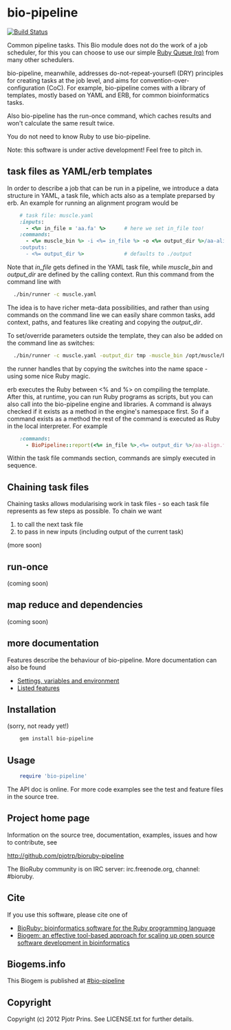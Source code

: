 # bio-pipeline

[![Build Status](https://secure.travis-ci.org/pjotrp/bioruby-pipeline.png)](http://travis-ci.org/pjotrp/bioruby-pipeline)

Common pipeline tasks. This Bio module does not do the work of a job
scheduler, for this you can choose to use our simple [Ruby Queue
(rq)](https://github.com/pjotrp/rq) from many other schedulers.

bio-pipeline, meanwhile, addresses do-not-repeat-yoursefl (DRY)
principles for creating tasks at the job level, and aims for
convention-over-configuration (CoC). For example, bio-pipeline comes
with a library of templates, mostly based on YAML and ERB, for common
bioinformatics tasks. 

Also bio-pipeline has the run-once command, which caches results and
won't calculate the same result twice.

You do not need to know Ruby to use bio-pipeline.

Note: this software is under active development! Feel free to pitch in.

## task files as YAML/erb templates

In order to describe a job that can be run in a pipeline, we introduce
a data structure in YAML, a task file, which acts also as a template preparsed by
erb. An example for running an alignment program would be

```ruby
    # task file: muscle.yaml
    :inputs:
      - <%= in_file = 'aa.fa' %>      # here we set in_file too!
    :commands:
      - <%= muscle_bin %> -i <%= in_file %> -o <%= output_dir %>/aa-align.fa
    :outputs:
      - <%= output_dir %>             # defaults to ./output
```

Note that *in_file* gets defined in the YAML task file, while
*muscle_bin* and *output_dir* are defined by the calling context. Run
this command from the command line with

```bash
  ./bin/runner -c muscle.yaml
```

The idea is to have richer meta-data possibilities, and rather than
using commands on the command line we can easily share common tasks,
add context, paths, and features like creating and copying the *output_dir*. 

To set/override parameters outside the template, they can also be added on
the command line as switches:

```bash
  ./bin/runner -c muscle.yaml -output_dir tmp -muscle_bin /opt/muscle/bin/muscle
```

the runner handles that by copying the switches into the name space - using some nice
Ruby magic.

erb executes the Ruby between <% and %> on compiling the template.
After this, at runtime, you can run Ruby programs as scripts, but you
can also call into the bio-pipeline engine and libraries. A command is
always checked if it exists as a method in the engine's namespace
first. So if a command exists as a method the rest of the command is
executed as Ruby in the local interpreter. For example

```ruby
    :commands:
      - BioPipeline::report(<%= in_file %>,<%= output_dir %>/aa-align.fa)
```

Within the task file commands section, commands are simply executed in
sequence.

## Chaining task files

Chaining tasks allows modularising work in task files - so each task file 
represents as few steps as possible. To chain we want 

1. to call the next task file
2. to pass in new inputs (including output of the current task)

(more soon)

## run-once

(coming soon) 

## map reduce and dependencies

(coming soon)

## more documentation

Features describe the behaviour of bio-pipeline. More documentation
can also be found

* [Settings, variables and environment](https://github.com/pjotrp/bioruby-pipeline/blob/master/doc/bio-pipeline-environment.md)
* [Listed features](https://github.com/pjotrp/bioruby-pipeline/blob/features/)

## Installation

(sorry, not ready yet!)

```sh
    gem install bio-pipeline
```

## Usage

```ruby
    require 'bio-pipeline'
```

The API doc is online. For more code examples see the test and feature files in
the source tree.
        
## Project home page

Information on the source tree, documentation, examples, issues and
how to contribute, see

  http://github.com/pjotrp/bioruby-pipeline

The BioRuby community is on IRC server: irc.freenode.org, channel: #bioruby.

## Cite

If you use this software, please cite one of
  
* [BioRuby: bioinformatics software for the Ruby programming language](http://dx.doi.org/10.1093/bioinformatics/btq475)
* [Biogem: an effective tool-based approach for scaling up open source software development in bioinformatics](http://dx.doi.org/10.1093/bioinformatics/bts080)

## Biogems.info

This Biogem is published at [#bio-pipeline](http://biogems.info/index.html)

## Copyright

Copyright (c) 2012 Pjotr Prins. See LICENSE.txt for further details.

